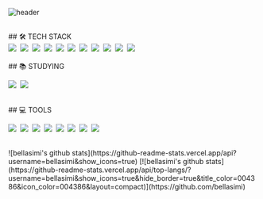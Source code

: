 ![header](https://capsule-render.vercel.app/api?type=Waving&color=3d9eff&height=240&section=header&text=About%20me&fontColor=FFFFFF&fontSize=90)


<br/>
## 🛠 TECH STACK

<div>
    <img src="https://img.shields.io/badge/React-61DAFB?style=flat-square&logo=React&logoColor=white"/>&nbsp 
    <img src="https://img.shields.io/badge/Java-007396?style=flat-square&logo=Java&logoColor=white"/>&nbsp 
    <img src="https://img.shields.io/badge/JavaScript-F7DF1E?style=flat-square&logo=JavaScript&logoColor=white"/>&nbsp 
    <img src="https://img.shields.io/badge/MySQL-4479A1?style=flat-square&logo=MySQL&logoColor=white"/>&nbsp 
    <img src="https://img.shields.io/badge/MongoDB-47A248?style=flat-square&logo=MongoDB&logoColor=white"/>&nbsp 
    <img src="https://img.shields.io/badge/CSS3-1572B6?style=flat-square&logo=CSS3&logoColor=white"/>&nbsp 
    <img src="https://img.shields.io/badge/SpringBoot-6DB33F?style=flat-square&logo=Spring%20Boot&logoColor=white"/>&nbsp 
    <img src="https://img.shields.io/badge/jQuery-0769AD?style=flat-square&logo=jQuery&logoColor=white"/>&nbsp 
    <img src="https://img.shields.io/badge/HTML5-E34F26?style=flat-square&logo=HTML5&logoColor=white"/>&nbsp 
    <img src="https://img.shields.io/badge/C-A8B9CC?style=flat-square&logo=C&logoColor=white"/>&nbsp 
    <img src="https://img.shields.io/badge/Spring-6DB33F?style=flat-square&logo=Spring&logoColor=white"/>&nbsp 
</div>


<br/>
## 📚 STUDYING

<p>
    <img src="https://img.shields.io/badge/AWS-232F3E?style=flat-square&logo=Amazon%20AWS&logoColor=white"/>&nbsp 
    <img src="https://img.shields.io/badge/Node.js-339933?style=flat-square&logo=Node.js&logoColor=white"/>&nbsp 
</p>

<br/>
## 💻 TOOLS

<p>
    <img src="https://img.shields.io/badge/Eclipse-2C2255?style=flat-square&logo=Eclipse%20IDE&logoColor=white"/>&nbsp 
    <img src="https://img.shields.io/badge/IntelliJ-000000?style=flat-square&logo=IntelliJ%20IDEA&logoColor=white"/>&nbsp 
    <img src="https://img.shields.io/badge/VisualStudio-007ACC?style=flat-square&logo=Visual%20Studio%20Code&logoColor=white"/>&nbsp 
    <img src="https://img.shields.io/badge/Figma-F24E1E?style=flat-square&logo=Figma&logoColor=white"/>&nbsp 
    <img src="https://img.shields.io/badge/Slack-4A154B?style=flat-square&logo=Slack&logoColor=white"/>&nbsp 
    <img src="https://img.shields.io/badge/Notion-000000?style=flat-square&logo=Notion&logoColor=white"/>&nbsp 
    <img src="https://img.shields.io/badge/Git-F05032?style=flat-square&logo=Git&logoColor=white"/>&nbsp 
    <img src="https://img.shields.io/badge/GitHub-181717?style=flat-square&logo=GitHub&logoColor=white"/>&nbsp 
</p>


<br/>
![bellasimi's github stats](https://github-readme-stats.vercel.app/api?username=bellasimi&show_icons=true)
[![bellasimi's github stats](https://github-readme-stats.vercel.app/api/top-langs/?username=bellasimi&show_icons=true&hide_border=true&title_color=004386&icon_color=004386&layout=compact)](https://github.com/bellasimi)
